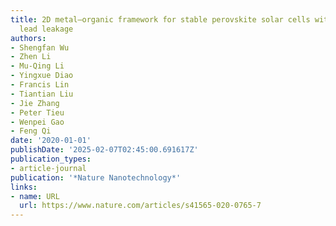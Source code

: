 ```yaml
---
title: 2D metal–organic framework for stable perovskite solar cells with minimized
  lead leakage
authors:
- Shengfan Wu
- Zhen Li
- Mu-Qing Li
- Yingxue Diao
- Francis Lin
- Tiantian Liu
- Jie Zhang
- Peter Tieu
- Wenpei Gao
- Feng Qi
date: '2020-01-01'
publishDate: '2025-02-07T02:45:00.691617Z'
publication_types:
- article-journal
publication: '*Nature Nanotechnology*'
links:
- name: URL
  url: https://www.nature.com/articles/s41565-020-0765-7
---
```

